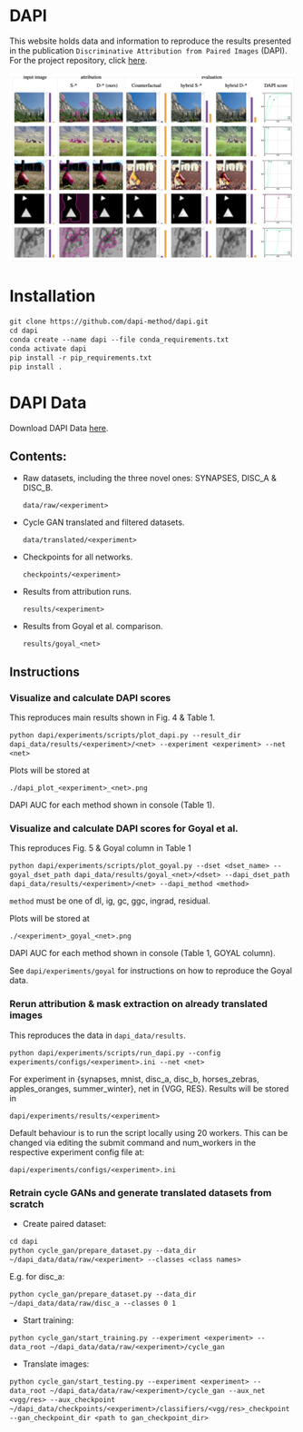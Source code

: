 # DAPI
This website holds data and information to reproduce the results presented in the publication `Discriminative Attribution from Paired Images` (DAPI). For the project repository, click [here](https://github.com/dapi-method/dapi.git).

![DAPI](assets/fig_3.png)

# Installation
```
git clone https://github.com/dapi-method/dapi.git
cd dapi
conda create --name dapi --file conda_requirements.txt
conda activate dapi
pip install -r pip_requirements.txt
pip install .
```

# DAPI Data
Download DAPI Data [here](https://www.dropbox.com/sh/gpcjilkwlybp3qn/AACRqQbVolS1g56GwAWLVtlpa?dl=0).

## Contents:
  - Raw datasets, including the three novel ones: SYNAPSES, DISC_A & DISC_B.
    ```
    data/raw/<experiment>
    ```
  - Cycle GAN translated and filtered datasets.
    ```
    data/translated/<experiment>
    ```
  - Checkpoints for all networks.
    ```
    checkpoints/<experiment>
    ```
  - Results from attribution runs.
    ```
    results/<experiment>
    ```
  - Results from Goyal et al. comparison.
    ```
    results/goyal_<net>
    ```

## Instructions
### Visualize and calculate DAPI scores 
This reproduces main results shown in Fig. 4 & Table 1.
```
python dapi/experiments/scripts/plot_dapi.py --result_dir dapi_data/results/<experiment>/<net> --experiment <experiment> --net <net>
```
Plots will be stored at 
```
./dapi_plot_<experiment>_<net>.png
```
DAPI AUC for each method shown in console (Table 1).

### Visualize and calculate DAPI scores for Goyal et al. 
This reproduces Fig. 5 & Goyal column in Table 1
```
python dapi/experiments/scripts/plot_goyal.py --dset <dset_name> --goyal_dset_path dapi_data/results/goyal_<net>/<dset> --dapi_dset_path dapi_data/results/<experiment>/<net> --dapi_method <method>
```
`method` must be one of dl, ig, gc, ggc, ingrad, residual.
  
Plots will be stored at 
```
./<experiment>_goyal_<net>.png
```
DAPI AUC for each method shown in console (Table 1, GOYAL column).

See `dapi/experiments/goyal` for instructions on how to reproduce the Goyal data.

### Rerun attribution & mask extraction on already translated images 
This reproduces the data in `dapi_data/results`.

```
python dapi/experiments/scripts/run_dapi.py --config experiments/configs/<experiment>.ini --net <net>
```

For experiment in {synapses, mnist, disc_a, disc_b, horses_zebras, apples_oranges, summer_winter}, net in {VGG, RES}. Results will be stored in 
```
dapi/experiments/results/<experiment>
```

Default behaviour is to run the script locally using 20 workers. This can be changed via editing 
the submit command and num_workers in the respective experiment config file at:
```
dapi/experiments/configs/<experiment>.ini
```
   
### Retrain cycle GANs and generate translated datasets from scratch
- Create paired dataset:
```
cd dapi
python cycle_gan/prepare_dataset.py --data_dir ~/dapi_data/data/raw/<experiment> --classes <class names>
```
E.g. for disc_a:
```
python cycle_gan/prepare_dataset.py --data_dir ~/dapi_data/data/raw/disc_a --classes 0 1
```
- Start training:
```
python cycle_gan/start_training.py --experiment <experiment> --data_root ~/dapi_data/data/raw/<experiment>/cycle_gan
```

- Translate images:
```
python cycle_gan/start_testing.py --experiment <experiment> --data_root ~/dapi_data/data/raw/<experiment>/cycle_gan --aux_net <vgg/res> --aux_checkpoint ~/dapi_data/checkpoints/<experiment>/classifiers/<vgg/res>_checkpoint --gan_checkpoint_dir <path to gan_checkpoint_dir>
```
